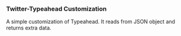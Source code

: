 ### Twitter-Typeahead Customization

A simple customization of Typeahead. It reads from JSON object and returns extra data.
